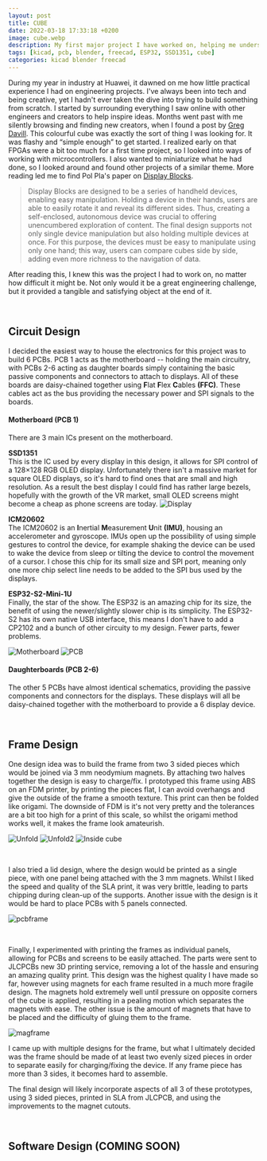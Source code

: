 ```yaml
---
layout: post
title: CUBE
date: 2022-03-18 17:33:18 +0200
image: cube.webp
description: My first major project I have worked on, helping me understand KiCAD, 3D Modelling and product design in general.  # Add post description (optional)
tags: [kicad, pcb, blender, freecad, ESP32, SSD1351, cube] 
categories: kicad blender freecad  
---
```


During my year in industry at Huawei, it dawned on me how little practical experience I had on engineering projects. I've always been into tech and being creative, yet I hadn't ever taken the dive into trying to build something from scratch. I started by surrounding everything I saw online with other engineers and creators to help inspire ideas. Months went past with me silently browsing and finding new creators, when I found a post by [Greg Davill](https://gregdavill.com/blog/2020/6/13/miniature-3456x-led-cube). This colourful cube was exactly the sort of thing I was looking for. It was flashy and “simple enough” to get started. I realized early on that FPGAs were a bit too much for a first time project, so I looked into ways of working with microcontrollers. I also wanted to miniaturize what he had done, so I looked around and found other projects of a similar theme. More reading led me to find Pol Pla's paper on [Display Blocks](https://dam-prod.media.mit.edu/x/files/sites/default/files/TEI_DisplayBlocks_CameraReady_lite.pdf). 

>Display Blocks are designed to be a series of handheld
devices, enabling easy manipulation. Holding a device in
their hands, users are able to easily rotate it and reveal its
different sides. Thus, creating a self-enclosed, autonomous
device was crucial to offering unencumbered exploration of
content. The final design supports not only single device
manipulation but also holding multiple devices at once. For
this purpose, the devices must be easy to manipulate using
only one hand; this way, users can compare cubes side by side, adding even more richness to the navigation of data.

After reading this, I knew this was the project I had to work on, no matter how difficult it might be. Not only would it be a great engineering challenge, but it provided a tangible and satisfying object at the end of it.

&nbsp;

## **Circuit Design**
I decided the easiest way to house the electronics for this project was to build 6 PCBs. PCB 1 acts as the motherboard -- holding the main circuitry, with PCBs 2-6 acting as daughter boards simply containing the basic passive components and connectors to attach to displays. All of these boards are daisy-chained together using **F**lat **F**lex **C**ables **(FFC)**. These cables act as the bus providing the necessary power and SPI signals to the boards.

#### **Motherboard (PCB 1)**
There are 3 main ICs present on the motherboard.
&nbsp;

**SSD1351**\
This is the IC used by every display in this design, it allows for SPI control of a 128×128 RGB OLED display. Unfortunately there isn't a massive market for square OLED displays, so it's hard to find ones that are small and high resolution. As a result the best display I could find has rather large bezels, hopefully with the growth of the VR market, small OLED screens might become a cheap as phone screens are today. 
![Display]({{site.baseurl}}/images/display.webp)

**ICM20602**\
The ICM20602 is an **I**nertial **M**easurement **U**nit **(IMU)**, housing an accelerometer and gyroscope. IMUs open up the possibility of using simple gestures to control the device, for example shaking the device can be used to wake the device from sleep or tilting the device to control the movement of a cursor. I chose this chip for its small size and SPI port, meaning only one more chip select line needs to be added to the SPI bus used by the displays. 

**ESP32-S2-Mini-1U**\
Finally, the star of the show. The ESP32 is an amazing chip for its size, the benefit of using the newer/slightly slower chip is its simplicity. The ESP32-S2 has its own native USB interface, this means I don't have to add a CP2102 and a bunch of other circuity to my design. Fewer parts, fewer problems.

![Motherboard]({{site.baseurl}}/images/motherboard.webp)
![PCB]({{site.baseurl}}/images/pcb.webp)
&nbsp;
#### **Daughterboards (PCB 2-6)**
The other 5 PCBs have almost identical schematics, providing the passive components and connectors for the displays. These displays will all be daisy-chained together with the motherboard to provide a 6 display device.

&nbsp;

## Frame Design
One design idea was to build the frame from two 3 sided pieces which would be joined via 3 mm neodymium magnets. By attaching two halves together the design is easy to charge/fix.
I prototyped this frame using ABS on an FDM printer, by printing the pieces flat, I can avoid overhangs and give the outside of the frame a smooth texture. This print can then be folded like origami. The downside of FDM is it's not very pretty and the tolerances are a bit too high for a print of this scale, so whilst the origami method works well, it makes the frame look amateurish.

![Unfold]({{site.baseurl}}/images/unfolded_frame.webp)
![Unfold2]({{site.baseurl}}/images/unfolded_frame2.webp)
![Inside cube]({{site.baseurl}}/images/inside_cube.webp)

&nbsp;

I also tried a lid design, where the design would be printed as a single piece, with one panel being attached with the 3 mm magnets. Whilst I liked the speed and quality of the SLA print, it was very brittle, leading to parts chipping during clean-up of the supports. Another issue with the design is it would be hard to place PCBs with 5 panels connected. 

![pcbframe]({{site.baseurl}}/images/pcb_frame.webp)

&nbsp;

Finally, I experimented with printing the frames as individual panels, allowing for PCBs and screens to be easily attached. The parts were sent to JLCPCBs new 3D printing service, removing a lot of the hassle and ensuring an amazing quality print. This design was the highest quality I have made so far, however using magnets for each frame resulted in a much more fragile design. The magnets hold extremely well until pressure on opposite corners of the cube is applied, resulting in a pealing motion which separates the magnets with ease. The other issue is the amount of magnets that have to be placed and the difficulty of gluing them to the frame.   

![magframe]({{site.baseurl}}/images/mag_frame.webp)

I came up with multiple designs for the frame, but what I ultimately decided was the frame should be made of at least two evenly sized pieces in order to separate easily for charging/fixing the device. If any frame piece has more than 3 sides, it becomes hard to assemble.

The final design will likely incorporate aspects of all 3 of these prototypes, using 3 sided pieces, printed in SLA from JLCPCB, and using the improvements to the magnet cutouts.  

&nbsp;

## Software Design (COMING SOON)

